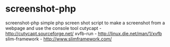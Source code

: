 screenshot-php
==============

screenshot-php
simple php screen shot script to make a screenshot from a webpage and use the console tool
cutycapt - http://cutycapt.sourceforge.net/
xvfb-run - http://linux.die.net/man/1/xvfb
slim-framework - http://www.slimframework.com/
